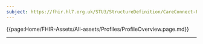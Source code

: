 ```yaml
---
subject: https://fhir.hl7.org.uk/STU3/StructureDefinition/CareConnect-FamilyMemberHistory-1
---
```


{{page:Home/FHIR-Assets/All-assets/Profiles/ProfileOverview.page.md}}

---